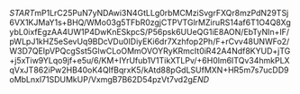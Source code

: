 $START$mP1LrC25PuN7yNDAwi3N4GtLLg0rbMCMziSvgrFXQr8mzPdN29TSj6VX1KJMaY1s+BHQ/WMo03g5TFbR0zgjCTPVTGlrMZiruRS14af6T1O4Q8XgybL0ixfEgzAA4UW1P4DwKnESkpcS/P56psk6UUeQG1iE8AON/EbTyNIn+IF/pWLpJ1kHZ5eSevUq9BDcVDu0IDiyEKi6dr7Xzhfop2Ph/F+rCvv48UNWFo2/W3D7QEIpVPQcgSst5GlwCLoOMmOVOYRyKRmcIt0iR42A4Ndf8KYUD+jTG+j5xTiw9YLqo9jf+e5u/6/KM+IYrUfub1V1TikXTLPv/+6H0lm6ITQv34hmkPLXqVxJT862iPw2HB40oK4QIfBqrxK5/kAtd88pGdLSUfMXN+HR5m7s7ucDD9oMbLnxl71SDUMkUP/VxmgB7B62D54pzVt7vd2g$END$